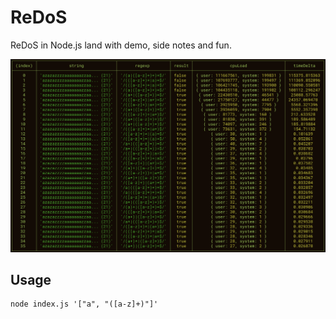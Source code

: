 # ReDoS

ReDoS in Node.js land with demo, side notes and fun.

![screenshot](/assets/images/screenshot.png)

## Usage

```shell
node index.js '["a", "([a-z]+)"]'
```
